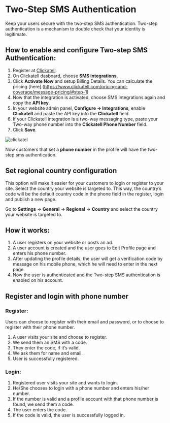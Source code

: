 # Two-Step SMS Authentication


Keep your users secure with the two-step SMS authentication. Two-step authentication is a mechanism to double check that your identity is legitimate.

## How to enable and configure Two-step SMS Authentication:

1.  Register at  [Clickatell](https://www.clickatell.com/).
2.  On Clickatell dasboard, choose  **SMS integrations**.
3.  Click  **Activate Now**  and setup Billing Details. You can calculate the pricing  [here].(https://www.clickatell.com/pricing-and-coverage/message-pricing/#step-1)
4.  Now that the integration is activated, choose SMS integrations again and copy the  **API key**.
5.  In your website admin panel,  **Configure -> Integrations**, enable  **Clickatell**  and paste the API key into the  **Clickatell**  field.
6.  If your Clickatell integration is a two-way messaging type, paste your Two-way phone number into the  **Clickatell Phone Number**  field.
7.  Click  **Save**.

![clickatel](https://raw.githubusercontent.com/yclas/guides/master/images/clickatel.png)

Now customers that set a **phone number** in the profile will have the two-step sms authentication.

## Set regional country configuration

This option will make it easier for your customers to login or register to your site. Select the country your website is targeted to. This way, the country’s code will be the default country code in the phone field in the register, login and publish a new page.

Go to  **Settings**  ->  **General**  ->  **Regional**  ->  **Country**  and select the country your website is targeted to.

## How it works:

1.  A user registers on your website or posts an ad.
2.  A user account is created and the user goes to Edit Profile page and enters his phone number.
3.  After updating the profile details, the user will get a verification code by message on his mobile phone, which he will need to enter in the next page.
4.  Now the user is authenticated and the Two-step SMS authentication is enabled on his account.



## Register and login with phone number

### Register:

Users can choose to register with their email and password, or to choose to register with their phone number.

1.  A user visits your site and choose to register.
2.  We send them an SMS with a code.
3.  They enter the code, if it’s valid.
4.  We ask them for name and email.
5.  User is successfully registered.

### Login:

1.  Registered user visits your site and wants to login.
2.  He/She chooses to login with a phone number and enters his/her number.
3.  If the number is valid and a profile account with that phone number is found, we send them a code.
4.  The user enters the code.
5.  If the code is valid, the user is successfully logged in.




